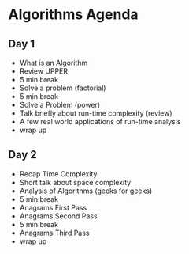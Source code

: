 # Algorithms Agenda

## Day 1
- What is an Algorithm
- Review UPPER
- 5 min break
- Solve a problem (factorial)
- 5 min break
- Solve a Problem (power)
- Talk briefly about run-time complexity (review)
- A few real world applications of run-time analysis
- wrap up

## Day 2
- Recap Time Complexity
- Short talk about space complexity
- Analysis of Algorithms (geeks for geeks)
- 5 min break
- Anagrams First Pass
- Anagrams Second Pass
- 5 min break
- Anagrams Third Pass
- wrap up
